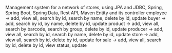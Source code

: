 Management system for a network of stores, using JPA and JDBC, Spring, Spring Boot, Spring Data, Rest API, Maven
Entity and its controller
employee -> add, view all, search by id, search by name, delete by id, update
buyer -> add, search by id, by name, delete by id, update
product -> add, view all, search by barcode, search by group, delete by id, update
producer -> add, view all, search by id, search by name, delete by id, update
store -> add, view all, search by id, delete by id, update
for sale -> add, view all, search by id, delete by id, view status, update
